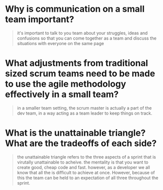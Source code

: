 # Why is communication on a small team important?
> it's important to talk to you team about your struggles, ideas and confusions so that you can come together as a team and discuss the situations with everyone on the same page
# What adjustments from traditional sized scrum teams need to be made to use the agile methodology effectively in a small team?
> in a smaller team setting, the scrum master is actually a part of the dev team, in a way acting as a team leader to keep things on track.
# What is the unattainable triangle? What are the tradeoffs of each side?
> the unattainable triangle refers to the three aspects of a sprint that is virutally unattainable to acheive. the mentality is that you want to create good, cheap code and fast. however, as a developer we all know that all the is difficult to achieve at once. However, because of this the team can be held to an expectation of all three throughout the sprint.